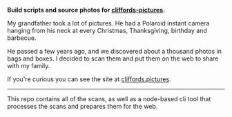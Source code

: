__Build scripts and source photos for [cliffords-pictures](https://github.com/cwgw/cliffords-pictures).__

My grandfather took a lot of pictures. He had a Polaroid instant camera hanging from his neck at every Christmas, Thanksgiving, birthday and barbecue.

He passed a few years ago, and we discovered about a thousand photos in bags and boxes. I decided to scan them and put them on the web to share with my family.

If you're curious you can see the site at [cliffords.pictures](https://cliffords.pictures).

---

This repo contains all of the scans, as well as a node-based cli tool that processes the scans and prepares them for the web.
